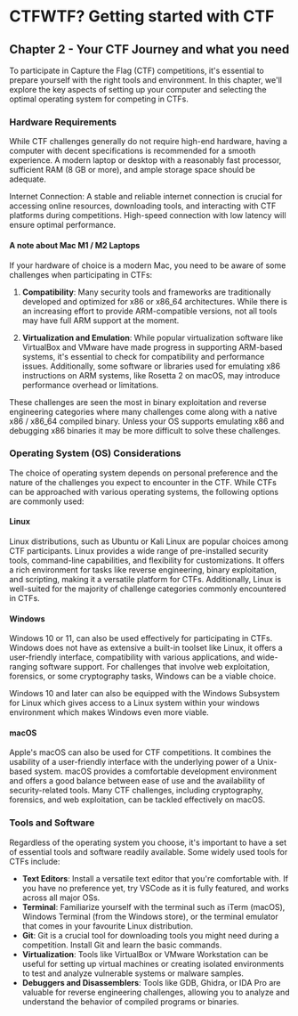 # CTFWTF? Getting started with CTF
## Chapter 2 - Your CTF Journey and what you need

To participate in Capture the Flag (CTF) competitions, it's essential to prepare yourself with the right tools and environment. In this chapter, we'll explore the key aspects of setting up your computer and selecting the optimal operating system for competing in CTFs.

### Hardware Requirements

While CTF challenges generally do not require high-end hardware, having a computer with decent specifications is recommended for a smooth experience. A modern laptop or desktop with a reasonably fast processor, sufficient RAM (8 GB or more), and ample storage space should be adequate.

Internet Connection: A stable and reliable internet connection is crucial for accessing online resources, downloading tools, and interacting with CTF platforms during competitions. High-speed connection with low latency will ensure optimal performance.

#### A note about Mac M1 / M2 Laptops

If your hardware of choice is a modern Mac, you need to be aware of some challenges when participating in CTFs:

1. **Compatibility**: Many security tools and frameworks are traditionally developed and optimized for x86 or x86_64 architectures. While there is an increasing effort to provide ARM-compatible versions, not all tools may have full ARM support at the moment. 

2. **Virtualization and Emulation**: While popular virtualization software like VirtualBox and VMware have made progress in supporting ARM-based systems, it's essential to check for compatibility and performance issues. Additionally, some software or libraries used for emulating x86 instructions on ARM systems, like Rosetta 2 on macOS, may introduce performance overhead or limitations.

These challenges are seen the most in binary exploitation and reverse engineering categories where many challenges come along with a native x86 / x86_64 compiled binary. Unless your OS supports emulating x86 and debugging x86 binaries it may be more difficult to solve these challenges.

### Operating System (OS) Considerations

The choice of operating system depends on personal preference and the nature of the challenges you expect to encounter in the CTF. While CTFs can be approached with various operating systems, the following options are commonly used:

#### Linux
Linux distributions, such as Ubuntu or Kali Linux are popular choices among CTF participants. Linux provides a wide range of pre-installed security tools, command-line capabilities, and flexibility for customizations. It offers a rich environment for tasks like reverse engineering, binary exploitation, and scripting, making it a versatile platform for CTFs. Additionally, Linux is well-suited for the majority of challenge categories commonly encountered in CTFs.

#### Windows
Windows 10 or 11, can also be used effectively for participating in CTFs. Windows does not have as extensive a built-in toolset like Linux, it offers a user-friendly interface, compatibility with various applications, and wide-ranging software support. For challenges that involve web exploitation, forensics, or some cryptography tasks, Windows can be a viable choice. 

Windows 10 and later can also be equipped with the Windows Subsystem for Linux which gives access to a Linux system within your windows environment which makes Windows even more viable.

#### macOS
Apple's macOS can also be used for CTF competitions. It combines the usability of a user-friendly interface with the underlying power of a Unix-based system. macOS provides a comfortable development environment and offers a good balance between ease of use and the availability of security-related tools. Many CTF challenges, including cryptography, forensics, and web exploitation, can be tackled effectively on macOS.

### Tools and Software
Regardless of the operating system you choose, it's important to have a set of essential tools and software readily available. Some widely used tools for CTFs include:

* **Text Editors**: Install a versatile text editor that you're comfortable with. If you have no preference yet, try VSCode as it is fully featured, and works across all major OSs. 
* **Terminal**: Familiarize yourself with the terminal such as iTerm (macOS), Windows Terminal (from the Windows store), or the terminal emulator that comes in your favourite Linux distribution.
* **Git**: Git is a crucial tool for downloading tools you might need during a competition. Install Git and learn the basic commands.
* **Virtualization**: Tools like VirtualBox or VMware Workstation can be useful for setting up virtual machines or creating isolated environments to test and analyze vulnerable systems or malware samples.
* **Debuggers and Disassemblers**: Tools like GDB, Ghidra, or IDA Pro are valuable for reverse engineering challenges, allowing you to analyze and understand the behavior of compiled programs or binaries.

